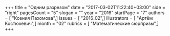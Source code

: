 +++
title = "Одним разрезом"
date = "2017-03-02T11:22:40+03:00"
side = "right"
pagesCount = "5"
slogan = ""
year = "2016"
startPage = "7"
authors = [ "Ксения Пахомова",]
issues = [ "2016_02",]
illustrators = [ "Артём Костюкевич",]
month = "02"
rubrics = [ "Математические сюрпризы",]
+++
